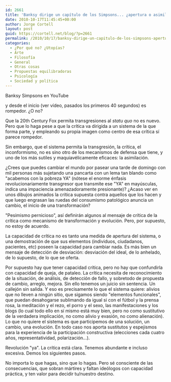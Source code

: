 ```yaml
---
id: 2661
title: 'Banksy dirige un capítulo de los Simpsons... ¿apertura o asimilación?'
date: 2010-10-17T11:45:45+00:00
author: Jorge Cortell
layout: post
guid: https://cortell.net/blog/?p=2661
permalink: /2010/10/17/banksy-dirige-un-capitulo-de-los-simpsons-apertura-o-asimilacion/
categories:
  - ¿Por qué no? ¿Utopías?
  - Arte
  - Filosofí­a
  - General
  - Otras cosas
  - Propuestas equilibradoras
  - Psicología
  - Sociedad y polí­tica
---
```

<a>Banksy Simpsons en YouTube</a>

y desde el inicio (ver vídeo, pasados los primeros 40 segundos) es rompedor. ¿O no?

Que la 20th Century Fox permita transgresiones al _statu quo_ no es nuevo. Pero que lo haga pese a que la crítica va dirigida a un sistema de la que forma parte, y empleando su propia imagen como centro de esa crítica sí parece rompedor.

Sin embargo, que el sistema permita la transgresión, la crítica, el inconformismo, no es sino otro de los mecanismos de defensa que tiene, y uno de los más sutiles y maquiavélicamente eficaces: la asimilación.

¿Crees que puedes cambiar el mundo por pasear una tarde de domingo con mil personas más sujetando una pancarta con un lema tan blando como "acabemos con la pobreza YA" (nótese el enorme énfasis revolucionariamente transgresor que transmite ese "YA" en mayúsculas, indica una impaciencia amenazadoramente presionante)? ¿Acaso ver en unos dibujos animados la crítica supuesta contra aquellos que los hacen y que luego engrasan las ruedas del consumismo patológico anuncia un cambio, el inicio de una transformación?

"Pesimismo pernicioso", así definirán algunos al mensaje de crítica de la crítica como mecanismo de transformación y evolución. Pero, por supuesto, no estoy de acuerdo.

La capacidad de crítica no es tanto una medida de apertura del sistema, o una demostración de que sus elementos (individuos, ciudadanos, pacientes, etc) poseen la capacidad para cambiar nada. Es más bien un mensaje de detección de desviación: desviación del ideal, de lo anhelado, de lo supuesto, de lo que se oferta.

Por supuesto hay que tener capacidad crítica, pero no hay que confundirla con capacidad de queja, de pataleo. La crítica necesita de reconocimiento de la situación, de análisis, de detección de fallo, y sobretodo de propuesta de cambio, arreglo, mejora. Sin ello tenemos un juicio sin sentencia. Un callejón sin salida. Y eso es precisamente lo que el sistema quiere: alivios que no lleven a ningún sitio, que sigamos siendo "elementos funcionales", que puedan desahogarse sublimando da igual si con el fútbol y la prensa rosa, la meditación y el rezo, el porro y el sexo, las manifestaciones y los blogs (lo cual todo ello en sí mismo está muy bien, pero no como sustitutivo de la verdadera implicación, no como alivio y evasión, no como alienación). Lo que no quiere el sistema es que participemos de una solución, un cambio, una evolución. En todo caso nos aporta sustitutos y espejismos para la experiencia de la participación constructiva (elecciones cada cuatro años, representatividad, polarización...).

Revolución "ya". La crítica está clara. Tenemos abundante e incluso excesiva. Demos los siguientes pasos.

No importa lo que hagas, sino que lo hagas. Pero sé consciente de las consecuencias, que sobran mártires y faltan ideólogos con capacidad práctica, y ten valor para decidir tu/nuestro destino.
